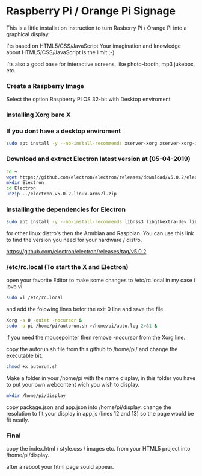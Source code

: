 # Raspberry Pi / Orange Pi Signage 
This is a little installation instruction to turn Rasberry Pi / Orange Pi into a graphical display.

I'ts based on HTML5/CSS/JavaScript 
Your imagination and knowledge about HTML5/CSS/JavaScript is the limit ;-) 

i'ts also a good base for interactive screens, like photo-booth, mp3 jukebox, etc.

### Create a Raspberry Image
Select the option Raspberry PI OS 32-bit with Desktop enviroment

### Installing Xorg bare X 
### If you dont have a desktop enviroment
```bash
sudo apt install -y --no-install-recommends xserver-xorg xserver-xorg-input-evdev 
```
### Download and extract Electron latest version at (05-04-2019) 

```bash
cd ~
wget https://github.com/electron/electron/releases/download/v5.0.2/electron-v5.0.2-linux-armv7l.zip
mkdir Electron
cd Electron
unzip ../electron-v5.0.2-linux-armv7l.zip
```
### Installing the dependencies for Electron
```bash
sudo apt install -y --no-install-recommends libnss3 libgtkextra-dev libgtk-3-0 libxtst-dev libxss1 
```
for other linux distro's then the Armbian and Raspbian. You can use this link to find the version you need for your hardware / distro. 

https://github.com/electron/electron/releases/tag/v5.0.2

### /etc/rc.local (To start the X and Electron)
open your favorite Editor to make some changes to /etc/rc.local in my case i love vi.

```bash
sudo vi /etc/rc.local
```
and add the folowing lines befor the exit 0 line and save the file.
```bash
Xorg -s 0 -quiet -nocursor &
sudo -u pi /home/pi/autorun.sh >/home/pi/auto.log 2>&1 &
```

if you need the mousepointer then remove -nocursor from the Xorg line.

copy the autorun.sh file from this github to /home/pi/
and change the executable bit. 
```bash
chmod +x autorun.sh
```

Make a folder in your /home/pi with the name display, in this folder you have to put your own webcontent wich you wish to display.

```bash
mkdir /home/pi/display
```
copy package.json and app.json into /home/pi/display.
change the resolution to fit your display in app.js (lines 12 and 13) so the page would be fit neatly. 

### Final

copy the index.html / style.css / images etc. from your HTML5 project into /home/pi/display.

after a reboot your html page sould appear. 




